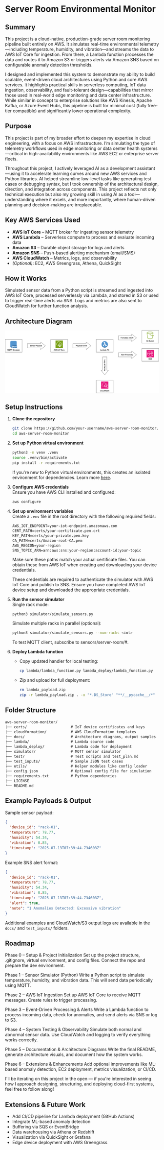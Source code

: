 # Server Room Environmental Monitor

## Summary 
This project is a cloud-native, production-grade server room monitoring pipeline built entirely on AWS. It simulates real-time environmental telemetry—including temperature, humidity, and vibration—and streams the data to AWS IoT Core for ingestion. From there, a Lambda function processes the data and routes it to Amazon S3 or triggers alerts via Amazon SNS based on configurable anomaly detection thresholds.

I designed and implemented this system to demonstrate my ability to build scalable, event-driven cloud architectures using Python and core AWS services. It highlights practical skills in serverless computing, IoT data ingestion, observability, and fault-tolerant design—capabilities that mirror those used in real-world edge monitoring and data center infrastructure. While similar in concept to enterprise solutions like AWS Kinesis, Apache Kafka, or Azure Event Hubs, this pipeline is built for minimal cost (fully free-tier compatible) and significantly lower operational complexity.

## Purpose

This project is part of my broader effort to deepen my expertise in cloud engineering, with a focus on AWS infrastructure. I’m simulating the type of telemetry workflows used in edge monitoring or data center health systems—critical in high-availability environments like AWS EC2 or enterprise server fleets.

Throughout this project, I actively leveraged AI as a development assistant—using it to accelerate learning curves around new AWS services and Python libraries. AI helped streamline low-level tasks like generating test cases or debugging syntax, but I took ownership of the architectural design, direction, and integration across components. This project reflects not only technical execution but also my growing skill in using AI as a tool—understanding where it excels, and more importantly, where human-driven planning and decision-making are irreplaceable.

## Key AWS Services Used

- **AWS IoT Core** – MQTT broker for ingesting sensor telemetry
- **AWS Lambda** – Serverless compute to process and evaluate incoming data
- **Amazon S3** – Durable object storage for logs and alerts
- **Amazon SNS** – Push-based alerting mechanism (email/SMS)
- **AWS CloudWatch** – Metrics, logs, and observability
- *(Optional)*: EC2, AWS Greengrass, Athena, QuickSight

## How it Works

Simulated sensor data from a Python script is streamed and ingested into AWS IoT Core, processed serverlessly via Lambda, and stored in S3 or used to trigger real-time alerts via SNS. Logs and metrics are also sent to CloudWatch for further function analysis.

## Architecture Diagram

![Architecture](docs/architecture_diagram.png)

## Setup Instructions

1. **Clone the repository**  
   ```bash
   git clone https://github.com/your-username/aws-server-room-monitor.git
   cd aws-server-room-monitor
   ```

2. **Set up Python virtual environment**  
   ```bash
   python3 -m venv .venv
   source .venv/bin/activate
   pip install -r requirements.txt
   ```
   
   If you're new to Python virtual environments, this creates an isolated environment for dependencies. Learn more [here](https://docs.python.org/3/library/venv.html).

3. **Configure AWS credentials**  
   Ensure you have AWS CLI installed and configured:
   ```bash
   aws configure
   ```

4. **Set up environment variables**  
   Create a `.env` file in the root directory with the following required fields:
   ```
   AWS_IOT_ENDPOINT=your-iot-endpoint.amazonaws.com
   CERT_PATH=certs/your-certificate.pem.crt
   KEY_PATH=certs/your-private.pem.key
   CA_PATH=certs/Amazon-root-CA.pem
   AWS_REGION=your-region
   SNS_TOPIC_ARN=arn:aws:sns:your-region:account-id:your-topic
   ```

   Make sure these paths match your actual certificate files. You can obtain these from AWS IoT when creating and downloading your device credentials.

   These credentials are required to authenticate the simulator with AWS IoT Core and publish to SNS. Ensure you have completed AWS IoT device setup and downloaded the appropriate credentials.

5. **Run the sensor simulator**  
   Single rack mode:
   ```bash
   python3 simulator/simulate_sensors.py
   ```

   Simulate multiple racks in parallel (optional):
   ```bash
   python3 simulator/simulate_sensors.py --num-racks <int>
   ```

   To test MQTT client, subscribe to sensors/server-room/#.

6. **Deploy Lambda function**
   - Copy updated handler for local testing:
     ```bash
     cp lambda/lambda_function.py lambda_deploy/lambda_function.py
     ```
   - Zip and upload for full deployment:
     ```bash
     rm lambda_payload.zip
     zip -r lambda_payload.zip . -x "*.DS_Store" "**/__pycache__/*"
     ```

## Folder Structure

```
aws-server-room-monitor/
├── certs/                    # IoT device certificates and keys
├── cloudformation/           # AWS CloudFormation templates
├── docs/                     # Architecture diagrams, output samples
├── lambda/                   # Lambda source code
├── lambda_deploy/            # Lambda code for deployment
├── simulator/                # MQTT sensor simulator
├── test/                     # Test scripts and test_plan.md
├── test_inputs/              # Sample JSON test cases
├── utils/                    # Helper modules like config loader
├── config.json               # Optional config file for simulation
├── requirements.txt          # Python dependencies
├── LICENSE
└── README.md
```

## Example Payloads & Output

Sample sensor payload:
```json
{
  "device_id": "rack-01",
  "temperature": 78.77,
  "humidity": 54.34,
  "vibration": 0.85,
  "timestamp": "2025-07-13T07:39:44.734603Z"
}
```

Example SNS alert format:
```json
{
  "device_id": "rack-01",
  "temperature": 78.77,
  "humidity": 54.34,
  "vibration": 0.85,
  "timestamp": "2025-07-13T07:39:44.734603Z",
  "alert": true,
  "note": "1 Anomalies Detected: Excessive vibration"
}
```

Additional examples and CloudWatch/S3 output logs are available in the `docs/` and `test_inputs/` folders.

## Roadmap

Phase 0 – Setup & Project Initialization
Set up the project structure, .gitignore, virtual environment, and config files. Connect the repo and prepare the dev environment.

Phase 1 – Sensor Simulator (Python)
Write a Python script to simulate temperature, humidity, and vibration data. This will send data periodically using MQTT.

Phase 2 – AWS IoT Ingestion
Set up AWS IoT Core to receive MQTT messages. Create rules to trigger processing.

Phase 3 – Event-Driven Processing & Alerts
Write a Lambda function to process incoming data, check for anomalies, and send alerts via SNS or log to S3.

Phase 4 – System Testing & Observability
Simulate both normal and abnormal sensor data. Use CloudWatch and logging to verify everything works correctly.

Phase 5 – Documentation & Architecture Diagrams
Write the final README, generate architecture visuals, and document how the system works.

Phase 6 – Extensions & Enhancements
Add optional improvements like ML-based anomaly detection, EC2 deployment, metrics visualization, or CI/CD.

I'll be iterating on this project in the open — if you're interested in seeing how I approach designing, structuring, and deploying cloud-first systems, feel free to follow along!

## Extensions & Future Work

- Add CI/CD pipeline for Lambda deployment (GitHub Actions)
- Integrate ML-based anomaly detection
- Buffering via SQS or EventBridge
- Data warehousing via Athena or Redshift
- Visualization via QuickSight or Grafana
- Edge device deployment with AWS Greengrass
